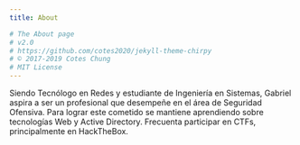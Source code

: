 ```yaml
---
title: About

# The About page
# v2.0
# https://github.com/cotes2020/jekyll-theme-chirpy
# © 2017-2019 Cotes Chung
# MIT License
---
```

Siendo Tecnólogo en Redes y estudiante de Ingeniería en Sistemas, Gabriel aspira a ser un profesional que desempeñe en el área de Seguridad Ofensiva. Para lograr este cometido  se mantiene aprendiendo sobre tecnologías Web y Active Directory. Frecuenta participar en CTFs, principalmente en HackTheBox.

<script src="https://www.hackthebox.eu/badge/159213"></script>

